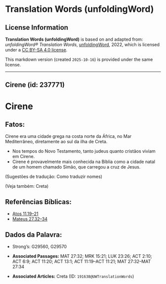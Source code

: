 # Translation Words (unfoldingWord)

## License Information

**Translation Words (unfoldingWord)** is based on and adapted from: _unfoldingWord® Translation Words_, [unfoldingWord](https://unfoldingword.org/utw), 2022, which is licensed under a [CC BY-SA 4.0 license](https://creativecommons.org/licenses/by-sa/4.0/legalcode.en).

This markdown version (created `2025-10-16`) is provided under the same license.



--------------------------------

## Cirene (id: 237771)

Cirene
======

Fatos:
------

Cirene era uma cidade grega na costa norte da África, no Mar Mediterrâneo, diretamente ao sul da ilha de Creta.

* Nos tempos do Novo Testamento, tanto judeus quanto cristãos viviam em Cirene.
* Cirene é provavelmente mais conhecida na Bíblia como a cidade natal de um homem chamado Simão, que carregou a cruz de Jesus.

(Sugestões de tradução: Como traduzir nomes)

(Veja também: Creta)

Referências Bíblicas:
---------------------

* [Atos 11\.19–21](https://ref.ly/Acts11:19-Acts11:21)
* [Mateus 27\.32–34](https://ref.ly/Matt27:32-Matt27:34)

Dados da Palavra:
-----------------

* Strong’s: G29560, G29570

* **Associated Passages:** MAT 27:32; MRK 15:21; LUK 23:26; ACT 2:10; ACT 6:9; ACT 11:20; ACT 13:1; ACT 11:19–ACT 11:21; MAT 27:32–MAT 27:34
* **Associated Articles:** Creta (ID: `191638@UWTranslationWords`)

